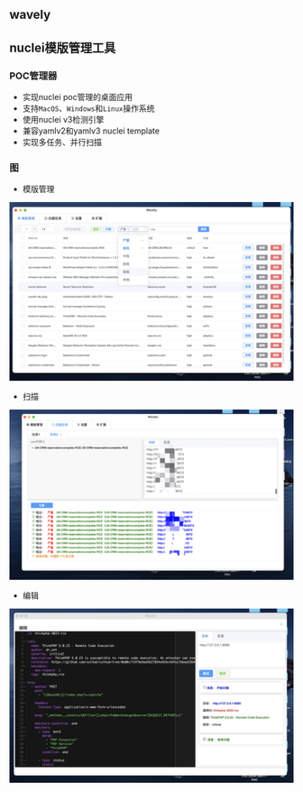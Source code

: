## wavely
## nuclei模版管理工具

### POC管理器
- 实现nuclei poc管理的桌面应用
- 支持`MacOS`、`Windows`和`Linux`操作系统
- 使用nuclei v3检测引擎
- 兼容yamlv2和yamlv3 nuclei template
- 实现多任务、并行扫描


### 图
- 模版管理

![main](imgs/main.jpg)
- 扫描

![main](imgs/scan.jpg)

- 编辑

![main](imgs/edit.jpg)